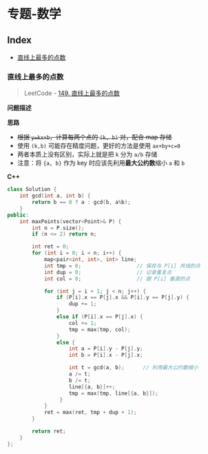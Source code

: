 专题-数学
===

Index
---
<!-- TOC -->

- [直线上最多的点数](#直线上最多的点数)

<!-- /TOC -->

### 直线上最多的点数
> LeetCode - [149. 直线上最多的点数](https://leetcode-cn.com/problems/max-points-on-a-line/description/)

**问题描述**

**思路**
- ~~根据 `y=kx+b`，计算每两个点的 `(k, b)` 对，配合 map 存储~~
- 使用 `(k,b)` 可能存在精度问题，更好的方法是使用 `ax+by+c=0`
- 两者本质上没有区别，实际上就是把 `k` 分为 `a/b` 存储
- 注意：将 `{a, b}` 作为 key 时应该先利用**最大公约数**缩小 `a` 和 `b`

**C++**
```C++
class Solution {
    int gcd(int a, int b) {
        return b == 0 ? a : gcd(b, a%b);
    }
public:
    int maxPoints(vector<Point>& P) {
        int n = P.size();
        if (n <= 2) return n;

        int ret = 0;
        for (int i = 0; i < n; i++) {
            map<pair<int, int>, int> line;
            int tmp = 0;                  // 保存与 P[i] 共线的点
            int dup = 0;                  // 记录重复点
            int col = 0;                  // 跟 P[i] 垂直的点

            for (int j = i + 1; j < n; j++) {
                if (P[i].x == P[j].x && P[i].y == P[j].y) {
                    dup += 1;
                }
                else if (P[i].x == P[j].x) {
                    col += 1;
                    tmp = max(tmp, col);
                }
                else {
                    int a = P[i].y - P[j].y;
                    int b = P[i].x - P[j].x;

                    int t = gcd(a, b);      // 利用最大公约数缩小
                    a /= t;
                    b /= t;
                    line[{a, b}]++;
                    tmp = max(tmp, line[{a, b}]);
                 }
            }
            ret = max(ret, tmp + dup + 1);
        }

        return ret;
    }
};
```